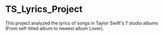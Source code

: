 # TS_Lyrics_Project
This project analyzed the lyrics of songs in Taylor Swift's 7 studio albums (From self-titled album to newest album Lover).
